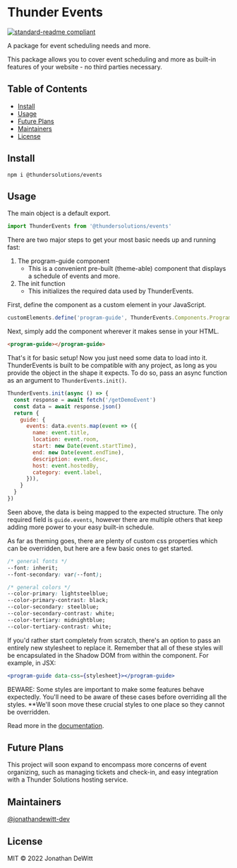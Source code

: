 # Thunder Events

[![standard-readme compliant](https://img.shields.io/badge/standard--readme-OK-green.svg?style=flat-square)](https://github.com/RichardLitt/standard-readme)

A package for event scheduling needs and more.

This package allows you to cover event scheduling and more as built-in features of your website - no third parties necessary.

## Table of Contents

- [Install](#install)
- [Usage](#usage)
- [Future Plans](#future-plans)
- [Maintainers](#maintainers)
- [License](#license)

## Install

```
npm i @thundersolutions/events
```

## Usage

The main object is a default export.
```js
import ThunderEvents from '@thundersolutions/events'
```

There are two major steps to get your most basic needs up and running fast:
 1. The program-guide component
    - This is a convenient pre-built (theme-able) component that displays a schedule of events and more.
 2. The init function
    - This initializes the required data used by ThunderEvents.

First, define the component as a custom element in your JavaScript.
```js
customElements.define('program-guide', ThunderEvents.Components.ProgramGuideNative)
```
Next, simply add the component wherever it makes sense in your HTML.
```html
<program-guide></program-guide>
```
That's it for basic setup!  Now you just need some data to load into it.  ThunderEvents is built to be compatible with any project, as long as you provide the object in the shape it expects.  To do so, pass an async function as an argument to `ThunderEvents.init()`.

```js
ThunderEvents.init(async () => {
  const response = await fetch('/getDemoEvent')
  const data = await response.json()
  return {
    guide: {
      events: data.events.map(event => ({
        name: event.title,
        location: event.room,
        start: new Date(event.startTime),
        end: new Date(event.endTime),
        description: event.desc,
        host: event.hostedBy,
        category: event.label,
      })),
    }
  }
})
```
Seen above, the data is being mapped to the expected structure.  The only required field is `guide.events`, however there are multiple others that keep adding more power to your easy built-in schedule.

As far as theming goes, there are plenty of custom css properties which can be overridden, but here are a few basic ones to get started.
```css
/* general fonts */
--font: inherit;
--font-secondary: var(--font);

/* general colors */
--color-primary: lightsteelblue;
--color-primary-contrast: black;
--color-secondary: steelblue;
--color-secondary-contrast: white;
--color-tertiary: midnightblue;
--color-tertiary-contrast: white;
```
If you'd rather start completely from scratch, there's an option to pass an entirely new stylesheet to replace it.  Remember that all of these styles will be encapsulated in the Shadow DOM from within the component.  For example, in JSX:
```jsx
<program-guide data-css={stylesheet}></program-guide>
```
BEWARE: Some styles are important to make some features behave expectedly.  You'll need to be aware of these cases before overriding all the styles.  **We'll soon move these crucial styles to one place so they cannot be overridden.

Read more in the [documentation](https://github.com/thunder-solutions/thunder-events/wiki).

## Future Plans

This project will soon expand to encompass more concerns of event organizing, such as managing tickets and check-in, and easy integration with a Thunder Solutions hosting service.

## Maintainers

[@jonathandewitt-dev](https://github.com/jonathandewitt-dev)

## License

MIT © 2022 Jonathan DeWitt
